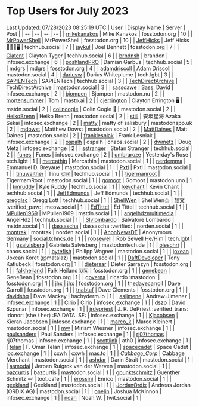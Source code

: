 # Top Users for July 2023
Last Updated: 07/28/2023 08:25:19 UTC
| User | Display Name | Server | Post |
| -- | -- | -- | -- |
| [mikekanakos](https://fosstodon.org/@mikekanakos) | Mike Kanakos | fosstodon.org | 10 |
| [MrPowerShell](https://fosstodon.org/@MrPowerShell) | MrPowerShell | fosstodon.org | 10 |
| [JeffHicks](https://techhub.social/@JeffHicks) | Jeff Hicks 🐶🎼🍷🖥️ | techhub.social | 7 |
| [jaykul](https://fosstodon.org/@jaykul) | Joel Bennett | fosstodon.org | 7 |
| [Clatent](https://techhub.social/@Clatent) | Clayton Tyger | techhub.social | 6 |
| [brndnsh](https://infosec.exchange/@brndnsh) | brandon | infosec.exchange | 6 |
| [poshlandPRO](https://techhub.social/@poshlandPRO) | Damian Garbus | techhub.social | 5 |
| [mdgrs](https://fosstodon.org/@mdgrs) | mdgrs | fosstodon.org | 4 |
| [adamdriscoll](https://mastodon.social/@adamdriscoll) | Adam Driscoll | mastodon.social | 4 |
| [dariusw](https://tech.lgbt/@dariusw) | Darius Whiteplume | tech.lgbt | 3 |
| [SAPIENTech](https://techhub.social/@SAPIENTech) | SAPIENTech | techhub.social | 3 |
| [TechDirectArchive](https://mastodon.social/@TechDirectArchive) | TechDirectArchive | mastodon.social | 3 |
| [sassdawe](https://infosec.exchange/@sassdawe) | Sass, David | infosec.exchange | 2 |
| [bjompen](https://mastodon.nu/@bjompen) | Bjompen | mastodon.nu | 2 |
| [mortensummer](https://masto.ai/@mortensummer) | Tom | masto.ai | 2 |
| [cjerrington](https://mstdn.social/@cjerrington) | Clayton Errington 🖥️ | mstdn.social | 2 |
| [colincogle](https://mastodon.social/@colincogle) | Colin Cogle 🔵 | mastodon.social | 2 |
| [HeikoBrenn](https://mastodon.social/@HeikoBrenn) | Heiko Brenn | mastodon.social | 2 |
| [still](https://infosec.exchange/@still) | 安坂星海 Azaka Sekai | infosec.exchange | 2 |
| [matty](https://mastodonapp.uk/@matty) | matty of salisbury | mastodonapp.uk | 2 |
| [mdowst](https://mastodon.social/@mdowst) | Matthew Dowst | mastodon.social | 2 |
| [MattDaines](https://mastodon.social/@MattDaines) | Matt Daines | mastodon.social | 2 |
| [franklesniak](https://infosec.exchange/@franklesniak) | Frank Lesniak | infosec.exchange | 2 |
| [ospalh](https://chaos.social/@ospalh) | ospalh | chaos.social | 2 |
| [dwmetz](https://infosec.exchange/@dwmetz) | Doug Metz | infosec.exchange | 2 |
| [sstranger](https://techhub.social/@sstranger) | Stefan Stranger | techhub.social | 2 |
| [funes](https://infosec.exchange/@funes) | Funes | infosec.exchange | 2 |
| [umbraroze](https://tech.lgbt/@umbraroze) | Yesterday's Rose | tech.lgbt | 1 |
| [mercathin](https://mastodon.social/@mercathin) | Mercathin | mastodon.social | 1 |
| [nerdemma](https://mastodon.social/@nerdemma) | Emmanuel D. Breyaue | mastodon.social | 1 |
| [Pxtl](https://mastodon.social/@Pxtl) | Pxtl | mastodon.social | 1 |
| [tinuwalther](https://techhub.social/@tinuwalther) | Tinu 🇨🇭 | techhub.social | 1 |
| [tigermanroot](https://mastodon.social/@tigermanroot) | TigermamRoot | mastodon.social | 1 |
| [gomoot](https://mastodon.uno/@gomoot) | Gomoot | mastodon.uno | 1 |
| [kmruddy](https://techhub.social/@kmruddy) | Kyle Ruddy | techhub.social | 1 |
| [kevchant](https://techhub.social/@kevchant) | Kevin Chant | techhub.social | 1 |
| [JeffEdmunds](https://techhub.social/@JeffEdmunds) | Jeff Edmunds | techhub.social | 1 |
| [gregglsc](https://techhub.social/@gregglsc) | Gregg Lott | techhub.social | 1 |
| [ShellWen](https://meow.social/@ShellWen) | ShellWen⚝ | 颉文 :verified_paw: | meow.social | 1 |
| [EdTittel](https://techhub.social/@EdTittel) | Ed Tittel | techhub.social | 1 |
| [MPullen1969](https://mstdn.social/@MPullen1969) | MPullen1969 | mstdn.social | 1 |
| [angelhdzmultimedia](https://techhub.social/@angelhdzmultimedia) | AngelHdz | techhub.social | 1 |
| [Slvlombardo](https://mstdn.social/@Slvlombardo) | Salvatore Lombardo | mstdn.social | 1 |
| [dassascha](https://norden.social/@dassascha) | dassascha :verified: | norden.social | 1 |
| [montrak](https://norden.social/@montrak) | montrak | norden.social | 1 |
| [AnonNewsDE](https://social.tchncs.de/@AnonNewsDE) | Anonymous Germany | social.tchncs.de | 1 |
| [robsewell](https://tech.lgbt/@robsewell) | Rob Sewell He/Him | tech.lgbt | 1 |
| [gsalvisberg](https://mastodontech.de/@gsalvisberg) | Gabriela Salvisberg | mastodontech.de | 1 |
| [oleschri](https://chaos.social/@oleschri) |  | chaos.social | 1 |
| [bytefish](https://mastodon.social/@bytefish) | Philipp Wagner | mastodon.social | 1 |
| [joxean](https://mastodon.social/@joxean) | Joxean Koret (@matalaz) | mastodon.social | 1 |
| [DaftDeveloper](https://fosstodon.org/@DaftDeveloper) | Tony Katlubeck | fosstodon.org | 1 |
| [dietersar](https://fosstodon.org/@dietersar) | Dieter Sarrazyn | fosstodon.org | 1 |
| [falkheiland](https://fosstodon.org/@falkheiland) | Falk Heiland 🇺🇦 | fosstodon.org | 1 |
| [genebean](https://fosstodon.org/@genebean) | GeneBean | fosstodon.org | 1 |
| [governa](https://fosstodon.org/@governa) | ricardo :mastodon: | fosstodon.org | 1 |
| [jhx](https://fosstodon.org/@jhx) | jhx | fosstodon.org | 1 |
| [thedavecarroll](https://fosstodon.org/@thedavecarroll) | Dave Carroll | fosstodon.org | 1 |
| [tnabtaf](https://fosstodon.org/@tnabtaf) | Dave Clements | fosstodon.org | 1 |
| [davidshq](https://hachyderm.io/@davidshq) | Dave Mackey | hachyderm.io | 1 |
| [asjimene](https://infosec.exchange/@asjimene) | Andrew Jimenez | infosec.exchange | 1 |
| [Cirio](https://infosec.exchange/@Cirio) | Cirio | infosec.exchange | 1 |
| [dszp](https://infosec.exchange/@dszp) | David Szpunar | infosec.exchange | 1 |
| [jrdepriest](https://infosec.exchange/@jrdepriest) | J. R. DePriest :verified_trans: :donor: (she / her) :EA DATA. SF: | infosec.exchange | 1 |
| [Kjacobsen](https://infosec.exchange/@Kjacobsen) | Kieran Jacobsen | infosec.exchange | 1 |
| [marco_k](https://mastodon.social/@marco_k) | Marco Kleinert | mastodon.social | 1 |
| [mw](https://infosec.exchange/@mw) | Miriam Wiesner | infosec.exchange | 1 |
| [paulsanders](https://infosec.exchange/@paulsanders) | Paul Sanders | infosec.exchange | 1 |
| [rj07thomas](https://infosec.exchange/@rj07thomas) | rj07thomas | infosec.exchange | 1 |
| [scottlink](https://infosec.exchange/@scottlink) | ath0 | infosec.exchange | 1 |
| [telan](https://infosec.exchange/@telan) | F. Omar Telan | infosec.exchange | 1 |
| [spacecadet](https://ioc.exchange/@spacecadet) | Space Cadet | ioc.exchange | 1 |
| [cxwh](https://mas.to/@cxwh) | cxwh | mas.to | 1 |
| [_Cabbage_Corp_](https://mastodon.social/@_Cabbage_Corp_) | Cabbage Merchant | mastodon.social | 1 |
| [ashdar](https://mastodon.social/@ashdar) | Darin Strait | mastodon.social | 1 |
| [asmodai](https://mastodon.social/@asmodai) | Jeroen Ruigrok van der Werven | mastodon.social | 1 |
| [bazcurtis](https://mastodon.social/@bazcurtis) | bazcurtis | mastodon.social | 1 |
| [gpunktschmitz](https://toot.cafe/@gpunktschmitz) | Guenther Schmitz ⏎ | toot.cafe | 1 |
| [erossini](https://mastodon.social/@erossini) | Enrico | mastodon.social | 1 |
| [geekland](https://mastodon.social/@geekland) | Geekland | mastodon.social | 1 |
| [JordanOrdix](https://mastodon.social/@JordanOrdix) | Andreas Jordan (ORDIX AG) | mastodon.social | 1 |
| [onelin](https://infosec.exchange/@onelin) | Joshua McKinnon | infosec.exchange | 1 |
| [noah](https://twit.social/@noah) | Noah W. | twit.social | 1 |
